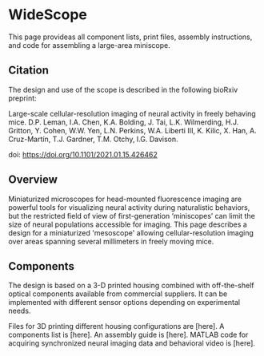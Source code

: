 # WideScope

This page provideas all component lists, print files, assembly instructions, and code for assembling a large-area miniscope.

## Citation

The design and use of the scope is described in the following bioRxiv preprint:

Large-scale cellular-resolution imaging of neural activity in freely behaving mice.
D.P. Leman, I.A. Chen, K.A. Bolding, J. Tai, L.K. Wilmerding, H.J. Gritton, Y. Cohen, W.W. Yen, L.N. Perkins, W.A. Liberti III, K. Kilic, X. Han, A. Cruz-Martín, T.J. Gardner, T.M. Otchy, I.G. Davison.

doi: https://doi.org/10.1101/2021.01.15.426462 

## Overview

Miniaturized microscopes for head-mounted fluorescence imaging are powerful tools for visualizing neural activity during naturalistic behaviors, but the restricted field of view of first-generation ‘miniscopes’ can limit the size of neural populations accessible for imaging. This page describes a design for a miniaturized 'mesoscope' allowing cellular-resolution imaging over areas spanning several millimeters in freely moving mice. 

## Components

The design is based on a 3-D printed housing combined with off-the-shelf optical components available from commercial suppliers. It can be implemented with different sensor options depending on experimental needs.

Files for 3D printing different housing configurations are [here].
A components list is [here].
An assembly guide is [here].
MATLAB code for acquiring synchronized neural imaging data and behavioral video is [here].



